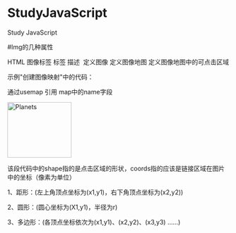 # StudyJavaScript
Study JavaScript 

#Img的几种属性

HTML 图像标签
标签 	描述
<img> 	定义图像
<map> 	定义图像地图
<area> 	定义图像地图中的可点击区域

示例"创建图像映射"中的代码：

通过usemap 引用 map中的name字段

<img src="planets.gif" width="145" height="126" alt="Planets" usemap="#planetmap">

<map name="planetmap">
  <area shape="rect" coords="0,0,82,126" alt="Sun" href="sun.htm">
  <area shape="circle" coords="90,58,3" alt="Mercury" href="mercur.htm">
  <area shape="circle" coords="124,58,8" alt="Venus" href="venus.htm">
</map>

该段代码中的shape指的是点击区域的形状，coords指的应该是链接区域在图片中的坐标（像素为单位）

1、距形：(左上角顶点坐标为(x1,y1)，右下角顶点坐标为(x2,y2))
<area shape="rect" coords="x1,y1,x2,y2" href=url>

2、圆形：(圆心坐标为(X1,y1)，半径为r)
<area shape="circle" coords="x1,y1,r" href=url>

3、多边形：(各顶点坐标依次为(x1,y1)、(x2,y2)、(x3,y3) ......)
<area shape="poly" coords="x1,y1,x2,y2 ......" href=url>



